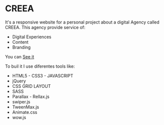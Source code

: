 # CREEA

It's a responsive website for a personal project about a digital Agency called CREEA. This agency provide service of:
- Digital Experiences
- Content
- Branding

You can [See it](https://corozb.github.io/creea/)

To buil it I use diferentes tools like:
- HTML5 - CSS3 - JAVASCRIPT
- jQuery
- CSS GRID LAYOUT
- SASS
- Parallax - Rellax.js
- swiper.js
- TweenMax.js
- Animate.css
- wow.js
